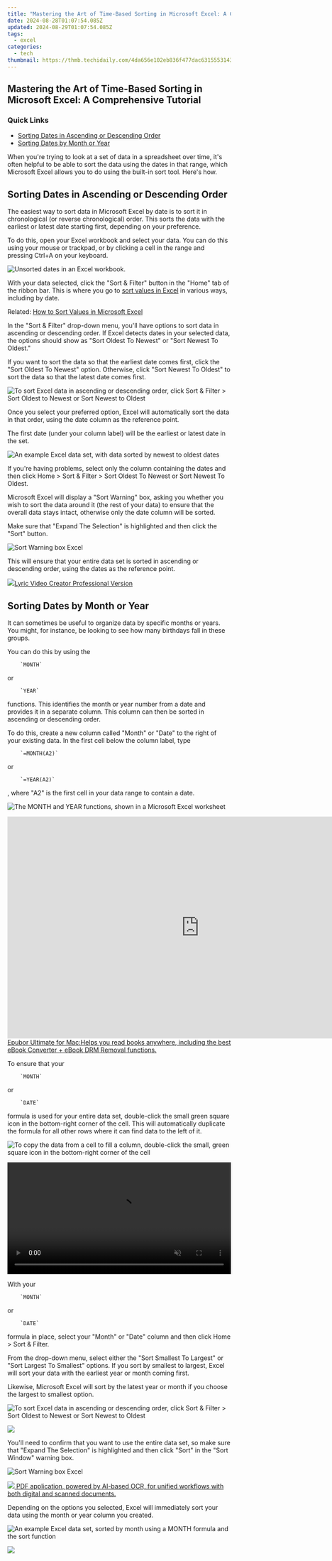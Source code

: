 ```yaml
---
title: "Mastering the Art of Time-Based Sorting in Microsoft Excel: A Comprehensive Tutorial"
date: 2024-08-28T01:07:54.085Z
updated: 2024-08-29T01:07:54.085Z
tags:
  - excel
categories:
  - tech
thumbnail: https://thmb.techidaily.com/4da656e102eb836f477dac6315553143e22711c5810091f927c907ee973d4983.jpg
---
```


## Mastering the Art of Time-Based Sorting in Microsoft Excel: A Comprehensive Tutorial

### Quick Links

* [Sorting Dates in Ascending or Descending Order](https://article-helps.techidaily.com/new-in-2024-to-use-or-not-to-use-sns-hdr-pro-reviewed/)
* [Sorting Dates by Month or Year](https://facebook-videos.techidaily.com/new-in-2024-the-entrepreneurs-playbook-gather-these-vital-products-to-thrive-in-business/)

 When you're trying to look at a set of data in a spreadsheet over time, it's often helpful to be able to sort the data using the dates in that range, which Microsoft Excel allows you to do using the built-in sort tool. Here's how.

##  Sorting Dates in Ascending or Descending Order

 The easiest way to sort data in Microsoft Excel by date is to sort it in chronological (or reverse chronological) order. This sorts the data with the earliest or latest date starting first, depending on your preference.

 To do this, open your Excel workbook and select your data. You can do this using your mouse or trackpad, or by clicking a cell in the range and pressing Ctrl+A on your keyboard.

![Unsorted dates in an Excel workbook.](https://static1.howtogeekimages.com/wordpress/wp-content/uploads/2020/06/Excel-Selected-Data.png) 

 With your data selected, click the "Sort & Filter" button in the "Home" tab of the ribbon bar. This is where you go to [sort values in Excel](https://win11-tips.techidaily.com/steps-to-resolve-iphone-image-failure-in-windows-os/) in various ways, including by date.

Related: [How to Sort Values in Microsoft Excel](https://win11-tips.techidaily.com/steps-to-resolve-iphone-image-failure-in-windows-os/) 

 In the "Sort & Filter" drop-down menu, you'll have options to sort data in ascending or descending order. If Excel detects dates in your selected data, the options should show as "Sort Oldest To Newest" or "Sort Newest To Oldest."

 If you want to sort the data so that the earliest date comes first, click the "Sort Oldest To Newest" option. Otherwise, click "Sort Newest To Oldest" to sort the data so that the latest date comes first.

![To sort Excel data in ascending or descending order, click Sort &amp; Filter &gt; Sort Oldest to Newest or Sort Newest to Oldest](https://static1.howtogeekimages.com/wordpress/wp-content/uploads/2020/06/Excel-Sort-and-Filter-Options.png) 

 Once you select your preferred option, Excel will automatically sort the data in that order, using the date column as the reference point.

 The first date (under your column label) will be the earliest or latest date in the set.

![An example Excel data set, with data sorted by newest to oldest dates](https://static1.howtogeekimages.com/wordpress/wp-content/uploads/2020/06/Excel-data-sorted-newest-to-oldest.png) 

 If you're having problems, select only the column containing the dates and then click Home > Sort & Filter > Sort Oldest To Newest or Sort Newest To Oldest.

 Microsoft Excel will display a "Sort Warning" box, asking you whether you wish to sort the data around it (the rest of your data) to ensure that the overall data stays intact, otherwise only the date column will be sorted.

 Make sure that "Expand The Selection" is highlighted and then click the "Sort" button.

![Sort Warning box Excel](https://static1.howtogeekimages.com/wordpress/wp-content/uploads/2020/06/Excel-Sort-Warning-Box.png) 

 This will ensure that your entire data set is sorted in ascending or descending order, using the dates as the reference point.

<!-- affiliate ads begin -->
<a href="https://secure.2checkout.com/order/checkout.php?PRODS=11224199&QTY=1&AFFILIATE=108875&CART=1"><img src="https://secure.avangate.com/images/merchant/e09fdffe648a30658a9657bbed7b2388/products/copy_boxshot_lyricvideo.png" border="0">Lyric Video Creator Professional Version</a>
<!-- affiliate ads end -->
##  Sorting Dates by Month or Year

 It can sometimes be useful to organize data by specific months or years. You might, for instance, be looking to see how many birthdays fall in these groups.

 You can do this by using the

        `MONTH`
    
 or

        `YEAR`
    
 functions. This identifies the month or year number from a date and provides it in a separate column. This column can then be sorted in ascending or descending order.

 To do this, create a new column called "Month" or "Date" to the right of your existing data. In the first cell below the column label, type

        `=MONTH(A2)`
    
 or

        `=YEAR(A2)`
    
 , where "A2" is the first cell in your data range to contain a date.

![The MONTH and YEAR functions, shown in a Microsoft Excel worksheet](https://static1.howtogeekimages.com/wordpress/wp-content/uploads/2020/06/Excel-Month-Year-Function.png) 

<!-- affiliate ads begin -->
<a href="https://secure.2checkout.com/order/checkout.php?PRODS=4599952&QTY=1&AFFILIATE=108875&CART=1"><iframe width="864" height="500" src="https://www.youtube.com/embed/jVnfr5HudQw" title="The Latest and Easiest Solution to Remove Kindle DRM on Windows (without Degrading)" frameborder="0" allow="accelerometer; autoplay; clipboard-write; encrypted-media; gyroscope; picture-in-picture; web-share" referrerpolicy="strict-origin-when-cross-origin" allowfullscreen></iframe>Epubor Ultimate for Mac:Helps you read books anywhere, including the best eBook Converter + eBook DRM Removal functions.</a>
<!-- affiliate ads end -->
 To ensure that your

        `MONTH`
    
 or

        `DATE`
    
 formula is used for your entire data set, double-click the small green square icon in the bottom-right corner of the cell. This will automatically duplicate the formula for all other rows where it can find data to the left of it.

![To copy the data from a cell to fill a column, double-click the small, green square icon in the bottom-right corner of the cell](https://static1.howtogeekimages.com/wordpress/wp-content/uploads/2020/06/Excel-Copy-Cell-Button.png) 

<!-- affiliate ads begin -->
<a href="https://secure.2checkout.com/order/checkout.php?PRODS=36506229&QTY=1&AFFILIATE=108875&CART=1"><video width="100%" height="" class="rounded-t-md shadow-lg relative z-20" controls="" autoplay="" loop="" muted="" playsinline="" webkit-playinginline="">
<source type="video/mp4" src="https://aidaform.com/images/videos/aidaform-welcome-site.mp4"><source type="video/webm" src="https://aidaform.com/images/videos/aidaform-welcome-site.webm"></video></a>
<!-- affiliate ads end -->
 With your

        `MONTH`
    
 or

        `DATE`
    
 formula in place, select your "Month" or "Date" column and then click Home > Sort & Filter.

 From the drop-down menu, select either the "Sort Smallest To Largest" or "Sort Largest To Smallest" options. If you sort by smallest to largest, Excel will sort your data with the earliest year or month coming first.

 Likewise, Microsoft Excel will sort by the latest year or month if you choose the largest to smallest option.

![To sort Excel data in ascending or descending order, click Sort &amp; Filter &gt; Sort Oldest to Newest or Sort Newest to Oldest](https://static1.howtogeekimages.com/wordpress/wp-content/uploads/2020/06/Excel-Sort-and-Filter-Options.png) 

<!-- affiliate ads begin -->
<a href="https://secure.2checkout.com/order/checkout.php?PRODS=4729320&QTY=1&AFFILIATE=108875&CART=1"><img src="https://secure.avangate.com/images/merchant/f7f07e7dab09533bc71247a5b29a7373/products/2_iDeviceMessageBox.png" border="0"></a>
<!-- affiliate ads end -->
 You'll need to confirm that you want to use the entire data set, so make sure that "Expand The Selection" is highlighted and then click "Sort" in the "Sort Window" warning box.

![Sort Warning box Excel](https://static1.howtogeekimages.com/wordpress/wp-content/uploads/2020/06/Excel-Sort-Warning-Box.png) 

<!-- affiliate ads begin -->
<a href="https://checkout.abbyy.com/order/checkout.php?PRODS=39254762&QTY=1&AFFILIATE=108875&CART=1"> <img src="https://secure.avangate.com/images/merchant/0e5fb5c76fca16adbee503c9aff393cd/products/11_FR-Badges-NEW-FR-Standard-16-WIN-200.png" border="0"> PDF application, powered by AI-based OCR, for unified workflows with both digital and scanned documents. </a>
<!-- affiliate ads end -->
 Depending on the options you selected, Excel will immediately sort your data using the month or year column you created.

![An example Excel data set, sorted by month using a MONTH formula and the sort function](https://static1.howtogeekimages.com/wordpress/wp-content/uploads/2020/06/Excel-Data-Sorted-by-Month.png)

<!-- affiliate ads begin -->
<a href="https://shop.manycam.com/order/checkout.php?PRODS=17728032&QTY=1&AFFILIATE=108875&CART=1"><img src="https://secure.avangate.com/images/merchant/8230bea7d54bcdf99cdfe85cb07313d5/mcaffbanner920x120.png" border="0"></a>
<!-- affiliate ads end -->
<ins class="adsbygoogle"
     style="display:block"
     data-ad-format="autorelaxed"
     data-ad-client="ca-pub-7571918770474297"
     data-ad-slot="1223367746"></ins>



<ins class="adsbygoogle"
     style="display:block"
     data-ad-client="ca-pub-7571918770474297"
     data-ad-slot="8358498916"
     data-ad-format="auto"
     data-full-width-responsive="true"></ins>


